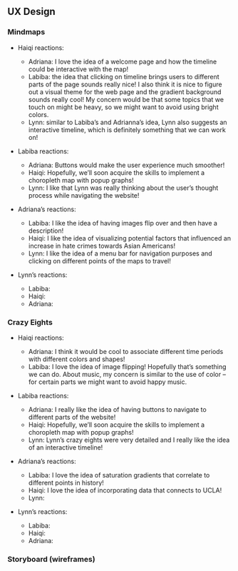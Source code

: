## UX Design
### Mindmaps

- Haiqi reactions:
    - Adriana: I love the idea of a welcome page and how the timeline could be interactive with the map!
    - Labiba: the idea that clicking on timeline brings users to different parts of the page sounds really nice! I also think it is nice to figure out a visual theme for the web page and the gradient background sounds really cool! My concern would be that some topics that we touch on might be heavy, so we might want to avoid using bright colors.
    - Lynn: similar to Labiba’s and Adrianna’s idea, Lynn also suggests an interactive timeline, which is definitely something that we can work on!

- Labiba reactions:
    - Adriana: Buttons would make the user experience much smoother!
    - Haiqi: Hopefully, we’ll soon acquire the skills to implement a choropleth map with popup graphs!
    - Lynn: I like that Lynn was really thinking about the user’s thought process while navigating the website!

- Adriana’s reactions:
    - Labiba: I like the idea of having images flip over and then have a description!
    -   Haiqi: I like the idea of visualizing potential factors that influenced an increase in hate crimes towards Asian Americans!
    - Lynn: I like the idea of a menu bar for navigation purposes and clicking on different points of the maps to travel!

- Lynn’s reactions:
    - Labiba: 
    - Haiqi: 
    - Adriana:

### Crazy Eights
- Haiqi reactions:
    - Adriana: I think it would be cool to associate different time periods with different colors and shapes! 
    - Labiba: I love the idea of image flipping! Hopefully that’s something we can do. About music, my concern is similar to the use of color – for certain parts we might want to avoid happy music.

- Labiba reactions:
    - Adriana: I really like the idea of having buttons to navigate to different parts of the website!
    - Haiqi: Hopefully, we’ll soon acquire the skills to implement a choropleth map with popup graphs!
    - Lynn: Lynn’s crazy eights were very detailed and I really like the idea of an interactive timeline!

- Adriana’s reactions:
    - Labiba: I love the idea of saturation gradients that correlate to different points in history!
    - Haiqi: I love the idea of incorporating data that connects to UCLA!
    - Lynn: 

- Lynn’s reactions:
    - Labiba: 
    - Haiqi: 
    - Adriana: 
    
### Storyboard (wireframes)


